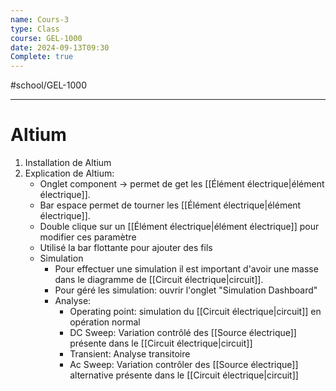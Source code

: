 ```yaml
---
name: Cours-3
type: Class
course: GEL-1000
date: 2024-09-13T09:30
Complete: true
---
```

#school/GEL-1000  
***

# Altium
1. Installation de Altium
2. Explication de Altium:
    - Onglet component -> permet de get les [[Élément électrique|élément électrique]].
    - Bar espace permet de tourner les [[Élément électrique|élément électrique]].
    - Double clique sur un [[Élément électrique|élément électrique]] pour modifier ces paramètre
    - Utilisé la bar flottante pour ajouter des fils
    - Simulation
        - Pour effectuer une simulation il est important d'avoir une masse dans le diagramme de [[Circuit électrique|circuit]].
        - Pour géré les simulation: ouvrir l'onglet "Simulation Dashboard"
        - Analyse:
            - Operating point: simulation du [[Circuit électrique|circuit]] en opération normal
            - DC Sweep: Variation contrôlé des [[Source électrique]] présente dans le [[Circuit électrique|circuit]]
            - Transient: Analyse transitoire
            - Ac Sweep: Variation contrôler des [[Source électrique]] alternative présente dans le [[Circuit électrique|circuit]]